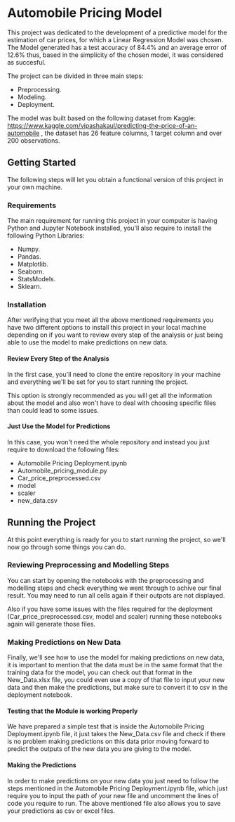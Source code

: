 # Automobile Pricing Model

This project was dedicated to the development of a predictive model for the estimation of car prices, for which a Linear Regression Model was chosen. The Model generated has a test accuracy of 84.4% and an average error of 12.6% thus, based in the simplicity of the chosen model, it was considered as succesful.

The project can be divided in three main steps:
* Preprocessing.
* Modeling.
* Deployment.


The model was built based on the following dataset from Kaggle: https://www.kaggle.com/vipashakaul/predicting-the-price-of-an-automobile , the dataset has 26 feature columns, 1 target column and over 200 observations.

## Getting Started

The following steps will let you obtain a functional version of this project in your own machine.

### Requirements

The main requirement for running this project in your computer is having Python and Jupyter Notebook installed, you'll also require to install the following Python Libraries:
* Numpy.
* Pandas.
* Matplotlib.
* Seaborn.
* StatsModels.
* Sklearn.

### Installation

After verifying that you meet all the above mentioned requirements you have two different options to install this project in your local machine depending on if you want to review every step of the analysis or just being able to use the model to make predictions on new data.

#### Review Every Step of the Analysis

In the first case, you'll need to clone the entire repository in your machine and everything we'll be set for you to start running the project. 

This option is strongly recommended as you will get all the information about the model and also won't have to deal with choosing specific files than could lead to some issues.

#### Just Use the Model for Predictions

In this case, you won't need the whole repository and instead you just require to download the following files:
* Automobile Pricing Deployment.ipynb
* Automobile_pricing_module.py
* Car_price_preprocessed.csv
* model
* scaler
* new_data.csv

## Running the Project

At this point everything is ready for you to start running the project, so we'll now go through some things you can do.

### Reviewing Preprocessing and Modelling Steps

You can start by opening the notebooks with the preprocessing and modelling steps and check everything we went through to achive our final result. You may need to run all cells again if their outpots are not displayed.

Also if you have some issues with the files required for the deployment (Car_price_preprocessed.csv, model and scaler) running these notebooks again will generate those files.

### Making Predictions on New Data

Finally, we'll see how to use the model for making predictions on new data, it is important to mention that the data must be in the same format that the training data for the model, you can check out that format in the New_Data.xlsx file, you could even use a copy of that file to input your new data and then make the predictions, but make sure to convert it to csv in the deployment notebook.

#### Testing that the Module is working Properly

We have prepared a simple test that is inside the Automobile Pricing Deployment.ipynb file, it just takes the New_Data.csv file and check if there is no problem making predictions on this data prior moving forward to predict the outputs of the new data you are giving to the model.

#### Making the Predictions

In order to make predictions on your new data you just need to follow the steps mentioned in the Automobile Pricing Deployment.ipynb file, which just require you to input the path of your new file and uncomment the lines of code you require to run. The above mentioned file also allows you to save your predictions as csv or excel files.

